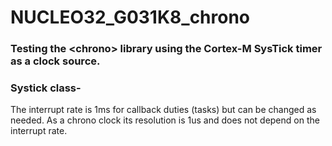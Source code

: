 # NUCLEO32_G031K8_chrono

### Testing the \<chrono\> library using the Cortex-M SysTick timer as a clock source.

### Systick class-

The interrupt rate is 1ms for callback duties (tasks) but can be changed as needed. As a chrono clock its resolution is 1us and does not depend on the interrupt rate.
